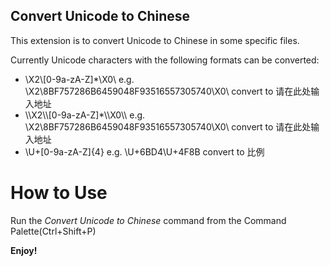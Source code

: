 ## Convert Unicode to Chinese
This extension is to convert Unicode to Chinese in some specific files.

Currently Unicode characters with the following formats can be converted:
- \\X2\\[0-9a-zA-Z]*\\X0\\  e.g. \X2\8BF757286B6459048F93516557305740\X0\ convert to 请在此处输入地址
- \\\\X2\\\\[0-9a-zA-Z]*\\\\X0\\\\  e.g. \\X2\\8BF757286B6459048F93516557305740\\X0\\ convert to 请在此处输入地址
- \\U\+[0-9a-zA-Z]{4}   e.g. \U+6BD4\U+4F8B convert to 比例

# How to Use

Run the _Convert Unicode to Chinese_ command from the Command Palette(Ctrl+Shift+P)

**Enjoy!**
